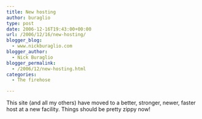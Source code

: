 ```yaml
---
title: New hosting
author: buraglio
type: post
date: 2006-12-16T19:43:00+00:00
url: /2006/12/16/new-hosting/
blogger_blog:
  - www.nickburaglio.com
blogger_author:
  - Nick Buraglio
blogger_permalink:
  - /2006/12/new-hosting.html
categories:
  - The firehose

---
```

This site (and all my others) have moved to a better, stronger, newer, faster host at a new facility. Things should be pretty zippy now!